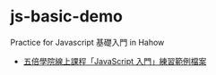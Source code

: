 # js-basic-demo
Practice for Javascript 基礎入門 in Hahow
* [五倍學院線上課程「JavaScript 入門」練習範例檔案](https://github.com/5xTraining/JS101)
